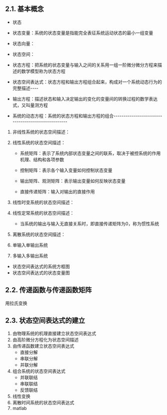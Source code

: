 ## 2.1. 基本概念

- 状态
- 状态变量：系统的状态变量是指能完全表征系统运动状态的最小一组变量
- 状态向量：
- 状态空间：
- 状态方程：把系统的状态变量与输入之间的关系用一组一阶微分微分方程来描述的数学模型称为状态方程
- 状态空间表达式：状态方程和输出方程组合起来，构成对一个系统动态行为的完整描述----

- 输出方程：描述状态和输入决定输出的变化的变量间的转换过程的数学表达式，又叫量测方程
- 系统的动态方程：系统的状态方程和输出方程的组合---------------------------------------------------

1. 非线性系统的状态空间描述：

2. 线性系统的状态空间描述：

   - 系统矩阵：表示了系统内部状态变量之间的联系，取决于被控系统的作用机理、结构和各项参数

   - 控制矩阵：表示各个输入变量如何控制状态变量

   - 输出矩阵、观测矩阵：表示输出变量如何反映状态变量

   - 直接传递矩阵：输入对输出的直接作用

3. 线性时变系统的状态空间描述：
4. 线性定常系统的状态空间描述：
   - 当系统的输出与输入无直接关系时，即直接传递矩阵为0，称为惯性系统
5. 离散系统的状态空间描述：
6. 单输入单输出系统
7. 多输入多输出系统

- 状态空间表达式的系统方框图
- 状态空间表达式的状态变量图

## 2.2. 传递函数与传递函数矩阵

用拉氏变换

## 2.3. 状态空间表达式的建立

1. 由物理系统的机理直接建立状态空间表达式
2. 由高阶微分方程化为状态空间描述
3. 由传递函数建立状态空间表达式
   - 直接分解
   - 串联分解
   - 并联分解
4. 组合系统的状态空间表达式
   - 并联联结
   - 串联联结
   - 反馈联结
5. 线性变换
6. 离散时间系统的状态空间表达式
7. matlab



